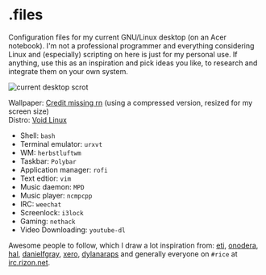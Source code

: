 # .files

Configuration files for my current GNU/Linux desktop (on an Acer notebook). I'm not a professional programmer and everything considering Linux and (especially) scripting on here is just for my personal use. If anything, use this as an inspiration and pick ideas you like, to research and integrate them on your own system.

![current desktop scrot](https://u.teknik.io/mtICl.png)

Wallpaper: [Credit missing rn](https://u.teknik.io/tMg9x.png) (using a compressed version, resized for my screen size)  
Distro: [Void Linux](https://voidlinux.eu)

- Shell: ``bash``
- Terminal emulator: ``urxvt``
- WM: ``herbstluftwm``
- Taskbar: ``Polybar``
- Application manager: ``rofi``
- Text edtior: ``vim``
- Music daemon: ``MPD``
- Music player: ``ncmpcpp``
- IRC: ``weechat``
- Screenlock: ``i3lock``
- Gaming: ``nethack``
- Video Downloading: ``youtube-dl``

Awesome people to follow, which I draw a lot inspiration from: [eti](https://github.com/eti0), [onodera](https://github.com/onodera-punpun), [hal](https://github.com/hal-ullr), [danielfgray](https://github.com/DanielFGray), [xero](https://github.com/xero), [dylanaraps](https://github.com/dylanaraps) and generally everyone on ``#rice`` at [irc.rizon.net](https://rizon.net).
